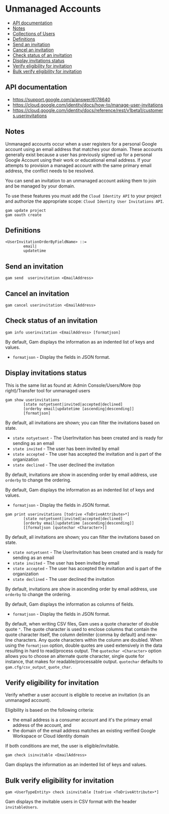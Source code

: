 # Unmanaged Accounts
- [API documentation](#api-documentation)
- [Notes](#notes)
- [Collections of Users](Collections-of-Users)
- [Definitions](#definitions)
- [Send an invitation](#send-an-invitation)
- [Cancel an invitation](#cancel-an-invitation)
- [Check status of an invitation](#check-status-of-an-invitation)
- [Display invitations status](#display-invitations-status)
- [Verify eligibility for invitation](#verify-eligibility-for-invitation)
- [Bulk verify eligibility for invitation](#bulk-verify-eligibility-for-invitation)

## API documentation
* https://support.google.com/a/answer/6178640
* https://cloud.google.com/identity/docs/how-to/manage-user-invitations
* https://cloud.google.com/identity/docs/reference/rest/v1beta1/customers.userinvitations

## Notes
Unmanaged accounts occur when a user registers for a personal Google account using an email address that matches your domain.
These accounts generally exist because a user has previously signed up for a personal Google Account using their work or educational email address. 
If your attempts to provision a managed account with the same primary email address, the conflict needs to be resolved. 

You can send an invitation to an unmanaged account asking them to join and be managed by your domain.

To use these features you must add the `Cloud Identity API` to your project and authorize
the appropriate scope: `Cloud Identity User Invitations API`.
```
gam update project
gam oauth create
```

## Definitions
```
<UserInvitationOrderByFieldName> ::=
        email|
        updatetime
```
## Send an invitation
```
gam send  userinvitation <EmailAddress>
```
## Cancel an invitation
```
gam cancel userinvitation <EmailAddress>
```

## Check status of an invitation
```
gam info userinvitation <EmailAddress> [formatjson]
```
By default, Gam displays the information as an indented list of keys and values.
* `formatjson` - Display the fields in JSON format.

## Display invitations status
This is the same list as found at: Admin Console/Users/More (top right)/Transfer tool for unmanaged users
```
gam show userinvitations
        [state notyetsent|invited|accepted|declined]
        [orderby email|updatetime [ascending|descending]]
        [formatjson]
```
By default, all invitations are shown; you can filter the invitations based on state.
* `state notyetsent` - The UserInvitation has been created and is ready for sending as an email
* `state invited` - The user has been invited by email
* `state accepted` - The user has accepted the invitation and is part of the organization
* `state declined` - The user declined the invitation

By default, invitations are show in ascending order by email address, use `orderby` to change the ordering.

By default, Gam displays the information as an indented list of keys and values.
* `formatjson` - Display the fields in JSON format.
```
gam print userinvitations [todrive <ToDriveAttribute>*]
        [state notyetsent|invited|accepted|declined]
        [orderby email|updatetime [ascending|descending]]
        [[formatjson [quotechar <Character>]]
```
By default, all invitations are shown; you can filter the invitations based on state.
* `state notyetsent` - The UserInvitation has been created and is ready for sending as an email
* `state invited` - The user has been invited by email
* `state accepted` - The user has accepted the invitation and is part of the organization
* `state declined` - The user declined the invitation

By default, invitations are show in ascending order by email address, use `orderby` to change the ordering.

By default, Gam displays the information as columns of fields.
* `formatjson` - Display the fields in JSON format.

By default, when writing CSV files, Gam uses a quote character of double quote `"`. The quote character is used to enclose columns that contain
the quote character itself, the column delimiter (comma by default) and new-line characters. Any quote characters within the column are doubled.
When using the `formatjson` option, double quotes are used extensively in the data resulting in hard to read/process output.
The `quotechar <Character>` option allows you to choose an alternate quote character, single quote for instance, that makes for readable/processable output.
`quotechar` defaults to `gam.cfg/csv_output_quote_char`.

## Verify eligibility for invitation
Verify whether a user account is eligible to receive an invitation (is an unmanaged account).

Eligibility is based on the following criteria:
* the email address is a consumer account and it's the primary email address of the account, and
* the domain of the email address matches an existing verified Google Workspace or Cloud Identity domain

If both conditions are met, the user is eligible/invitable.
```
gam check isinvitable <EmailAddress>
```
Gam displays the information as an indented list of keys and values.

## Bulk verify eligibility for invitation

```
gam <UserTypeEntity> check isinvitable [todrive <ToDriveAttribute>*]
```
Gam displays the invitable users in CSV format with the header `invitableUsers`.
